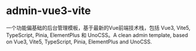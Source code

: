 # admin-vue3-vite
一个功能偏基础的后台管理模板，基于最新的Vue前端技术栈，包括 Vue3, Vite5, TypeScript, Pinia, ElementPlus 和 UnoCSS。A clean admin template, based on Vue3, Vite5, TypeScript, Pinia, ElementPlus and UnoCSS.
